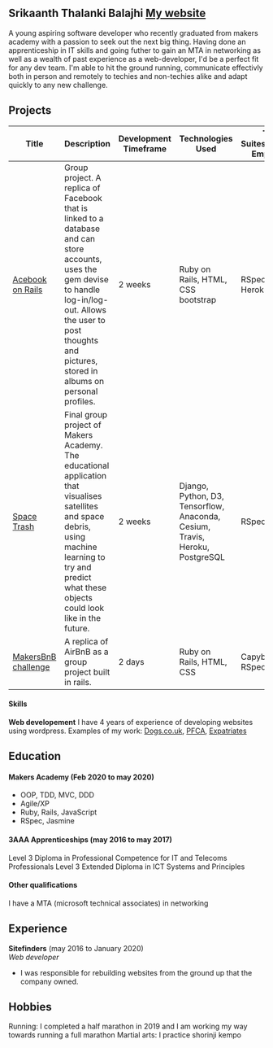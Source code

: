## Srikaanth Thalanki Balajhi <a href="https://srikaanth.com/">My website</a>

A young aspiring software developer who recently graduated from makers academy with a passion to seek out the next big thing. Having done an apprenticeship in IT skills and going futher to gain an MTA in networking as well as a wealth of past experience as a web-developer, I'd be a perfect fit for any dev team. I'm able to hit the ground running, communicate effectivly both in person and remotely to techies and non-techies alike and adapt quickly to any new challenge.

## Projects
| Title | Description | Development Timeframe | Technologies Used | Test Suites/CIs/CDs Employed |
|--|--|--|--|--|
|<a href="https://github.com/lilawalker/acebook-smooth-railing">Acebook on Rails</a> | Group project. A replica of Facebook that is linked to a database and can store accounts, uses the gem devise to handle log-in/log-out. Allows the user to post thoughts and pictures, stored in albums on personal profiles. | 2 weeks | Ruby on Rails, HTML, CSS bootstrap | RSpec, Travis, Heroku |
|<a href="https://github.com/The-Mech-Squad/the_mech_squad">Space Trash</a> | Final group project of Makers Academy. The educational application that visualises satellites and space debris, using machine learning to try and predict what these objects could look like in the future. | 2 weeks | Django, Python, D3, Tensorflow, Anaconda, Cesium, Travis, Heroku, PostgreSQL | RSpec|
  |<a href="https://github.com/WilliamJGrace/Makersbnb">MakersBnB challenge</a> | A replica of AirBnB as a group project built in rails. | 2 days | Ruby on Rails, HTML, CSS | Capybara, RSpec, Travis|


#### Skills
**Web developement**
I have 4 years of experience of developing websites using wordpress. Examples of my work: <a href="https://www.dogs.co.uk/">Dogs.co.uk</a>, <a href="https://www.pfca.org.uk/">PFCA</a>, <a href="https://www.expatriates.co.uk/">Expatriates</a>


## Education

#### Makers Academy (Feb 2020 to may 2020)

- OOP, TDD, MVC, DDD
- Agile/XP
- Ruby, Rails, JavaScript
- RSpec, Jasmine

#### 3AAA Apprenticeships (may 2016 to may 2017)
Level 3 Diploma in Professional Competence for IT and Telecoms Professionals
Level 3 Extended Diploma in ICT Systems and Principles


#### Other qualifications
I have a MTA (microsoft technical associates) in networking

## Experience

**Sitefinders** (may 2016 to January 2020)    
*Web developer*  
- I was responsible for rebuilding websites from the ground up that the company owned.

## Hobbies
Running: I completed a half marathon in 2019 and I am working my way towards running a full marathon
Martial arts: I practice shorinji kempo
